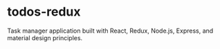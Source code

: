 # todos-redux
Task manager application built with React, Redux, Node.js, Express, and material design principles.
